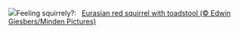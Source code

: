 ![](https://www.bing.com/th?id=OHR.DutchSquirrel_EN-GB5824691080_UHD.jpg&w=1000)Feeling squirrely?:&nbsp;&ensp;[Eurasian red squirrel with toadstool (© Edwin Giesbers/Minden Pictures)](https://www.bing.com/th?id=OHR.DutchSquirrel_EN-GB5824691080_UHD.jpg)
<br><br/>
